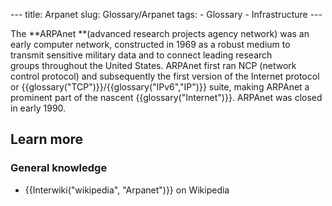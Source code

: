 --- title: Arpanet slug: Glossary/Arpanet tags: - Glossary - Infrastructure ---

The **ARPAnet **(advanced research projects agency network) was an early computer network, constructed in 1969 as a robust medium to transmit sensitive military data and to connect leading research groups throughout the United States. ARPAnet first ran NCP (network control protocol) and subsequently the first version of the Internet protocol or {{glossary("TCP")}}/{{glossary("IPv6","IP")}} suite, making ARPAnet a prominent part of the nascent {{glossary("Internet")}}. ARPAnet was closed in early 1990.

## Learn more

### General knowledge

- {{Interwiki("wikipedia", "Arpanet")}} on Wikipedia
